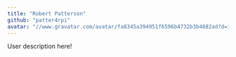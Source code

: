 ```yaml
---
title: "Robert Patterson"
github: "patter4rpi"
avatar: "//www.gravatar.com/avatar/fa8345a394951f6596b4732b3b4882ad?d=identicon"
---
```


User description here!

